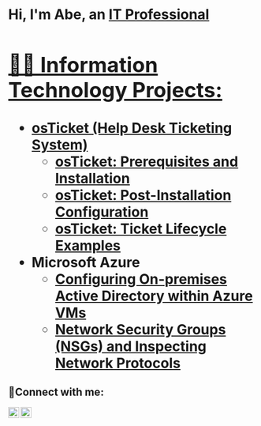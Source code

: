 <h1>Hi, I'm Abe, an <a href="https://www.linkedin.com/in/abraham-ruvalcaba-456236230">IT Professional

<h2>👨‍💻 Information Technology Projects:</h2>

- <b>osTicket (Help Desk Ticketing System)</b>
  - [osTicket: Prerequisites and Installation](https://github.com/TheManAbraham/osticket-prereqs)
  - [osTicket: Post-Installation Configuration](https://github.com/TheManAbraham/post-install-config)
  - [osTicket: Ticket Lifecycle Examples](https://github.com/TheManAbraham/ticket-lifecycle)
- <b>Microsoft Azure</b>
  - [Configuring On-premises Active Directory within Azure VMs](https://github.com/TheManAbraham/configure-ad)
  - [Network Security Groups (NSGs) and Inspecting Network Protocols](https://github.com/TheManAbraham/azure-network-protocols)

<h2>🤳Connect with me:</h2>

[<img align="left" alt="Abe | LinkedIn" width="22px" src="https://cdn.jsdelivr.net/npm/simple-icons@v3/icons/linkedin.svg" />][linkedin]
[<img align="left" alt="Abe | Instagram" width="22px" src="https://cdn.jsdelivr.net/npm/simple-icons@v3/icons/instagram.svg" />][instagram]

[instagram]: https://www.instagram.com/TheManAbraham
[linkedin]: https://www.linkedin.com/in/TheManAbraham
